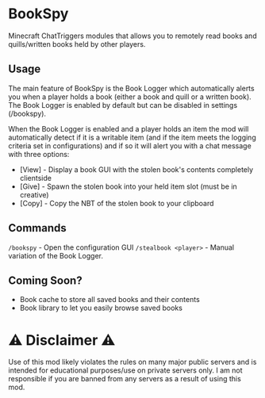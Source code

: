 # BookSpy
Minecraft ChatTriggers modules that allows you to remotely read books and quills/written books held by other players.

## Usage
The main feature of BookSpy is the Book Logger which automatically alerts you when a player holds a book (either a book and quill or a written book). The Book Logger is enabled by default but can be disabled in settings (/bookspy).

When the Book Logger is enabled and a player holds an item the mod will automatically detect if it is a writable item (and if the item meets the logging criteria set in configurations) and if so it will alert you with a chat message with three options:
- [View] - Display a book GUI with the stolen book's contents completely clientside
- [Give] - Spawn the stolen book into your held item slot (must be in creative)
- [Copy] - Copy the NBT of the stolen book to your clipboard

## Commands
`/bookspy` - Open the configuration GUI
`/stealbook <player>` - Manual variation of the Book Logger.

## Coming Soon?
- Book cache to store all saved books and their contents
- Book library to let you easily browse saved books

# ⚠️ Disclaimer ⚠️
Use of this mod likely violates the rules on many major public servers and is intended for educational purposes/use on private servers only. I am not responsible if you are banned from any servers as a result of using this mod. 
